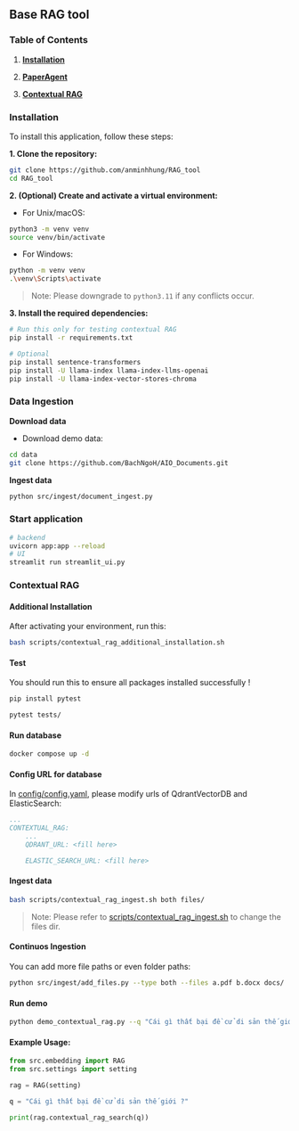 ## Base RAG tool

### Table of Contents

1. [**Installation**](#installation)

2. [**PaperAgent**](#data-ingestion)

3. [**Contextual RAG**](#contextual-rag)

### Installation

To install this application, follow these steps:

**1. Clone the repository:**

```bash
git clone https://github.com/anminhhung/RAG_tool
cd RAG_tool
```

**2. (Optional) Create and activate a virtual environment:**

-   For Unix/macOS:

```bash
python3 -m venv venv
source venv/bin/activate
```

-   For Windows:

```bash
python -m venv venv
.\venv\Scripts\activate
```

> Note: Please downgrade to `python3.11` if any conflicts occur.

**3. Install the required dependencies:**

```bash
# Run this only for testing contextual RAG
pip install -r requirements.txt

# Optional
pip install sentence-transformers
pip install -U llama-index llama-index-llms-openai
pip install -U llama-index-vector-stores-chroma
```

### Data Ingestion

**Download data**

-   Download demo data:

```bash
cd data
git clone https://github.com/BachNgoH/AIO_Documents.git
```

**Ingest data**

```bash
python src/ingest/document_ingest.py
```

### Start application

```bash
# backend
uvicorn app:app --reload
# UI
streamlit run streamlit_ui.py

```

### Contextual RAG

#### Additional Installation

After activating your environment, run this:

```bash
bash scripts/contextual_rag_additional_installation.sh
```

#### Test

You should run this to ensure all packages installed successfully !

```bash
pip install pytest

pytest tests/
```

#### Run database

```bash
docker compose up -d
```

#### Config URL for database

In [config/config.yaml](./config/config.yaml), please modify urls of QdrantVectorDB and ElasticSearch:

```yml
...
CONTEXTUAL_RAG:
    ...
    QDRANT_URL: <fill here>

    ELASTIC_SEARCH_URL: <fill here>
```

#### Ingest data

```bash
bash scripts/contextual_rag_ingest.sh both files/
```

> Note: Please refer to [scripts/contextual_rag_ingest.sh](scripts/contextual_rag_ingest.sh) to change the files dir.

#### Continuos Ingestion

You can add more file paths or even folder paths:

```bash
python src/ingest/add_files.py --type both --files a.pdf b.docx docs/ ...
```

#### Run demo

```bash
python demo_contextual_rag.py --q "Cái gì thất bại đề cử di sản thế giới ?" --compare --debug
```

#### Example Usage:

```python
from src.embedding import RAG
from src.settings import setting

rag = RAG(setting)

q = "Cái gì thất bại đề cử di sản thế giới ?"

print(rag.contextual_rag_search(q))
```
